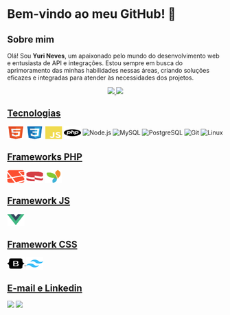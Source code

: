 # Bem-vindo ao meu GitHub! 👋

## Sobre mim
Olá! Sou **Yuri Neves**, um apaixonado pelo mundo do desenvolvimento web e entusiasta de API e integrações. Estou sempre em busca do aprimoramento das minhas habilidades nessas áreas, criando soluções eficazes e integradas para atender às necessidades dos projetos.

<div align="center">
  <a href="https://github.com/yurineves92">
  <img height="150em" src="https://github-readme-stats.vercel.app/api?username=yurineves92&show_icons=true&theme=dark&include_all_commits=true&count_private=true"/>
  <img height="150em" src="https://github-readme-stats.vercel.app/api/top-langs/?username=yurineves92&layout=compact&langs_count=7&theme=dark"/>
</div>

## Tecnologias

<div style="display: inline-block">
  <img align="center" alt="HTML5" title="HTML5" height="30" width="40" src="https://raw.githubusercontent.com/devicons/devicon/master/icons/html5/html5-original.svg">
  <img align="center" alt="CSS3" title="CSS3" height="30" width="40" src="https://raw.githubusercontent.com/devicons/devicon/master/icons/css3/css3-original.svg">
  <img align="center" alt="JavaScript" title="JavaScript" height="30" width="40" src="https://raw.githubusercontent.com/devicons/devicon/master/icons/javascript/javascript-plain.svg">
  <img align="center" alt="PHP" title="PHP" height="30" width="40" src="https://raw.githubusercontent.com/devicons/devicon/master/icons/php/php-plain.svg">
  <img align="center" alt="Node.js" title="Node.js" height="30" width="40" src="https://cdn.jsdelivr.net/gh/devicons/devicon/icons/nodejs/nodejs-original.svg">
  <img align="center" alt="MySQL" title="MySQL" height="30" width="40" src="https://cdn.jsdelivr.net/gh/devicons/devicon/icons/mysql/mysql-original.svg">
  <img align="center" alt="PostgreSQL" title="PostgreSQL" height="30" width="40" src="https://cdn.jsdelivr.net/gh/devicons/devicon/icons/postgresql/postgresql-original.svg">
  <img align="center" alt="Git" title="Git" height="30" width="40" src="https://cdn.jsdelivr.net/gh/devicons/devicon/icons/git/git-original.svg">
  <img align="center" alt="Linux" title="Linux" height="30" width="40" src="https://cdn.jsdelivr.net/gh/devicons/devicon/icons/linux/linux-original.svg">
</div>

## Frameworks PHP

<div style="display: inline-block">
  <img align="center" alt="Laravel" title="Laravel" height="30" width="40" src="https://raw.githubusercontent.com/devicons/devicon/master/icons/laravel/laravel-plain.svg">
  <img align="center" alt="CakePHP" title="CakePHP" height="30" width="40" src="https://raw.githubusercontent.com/devicons/devicon/master/icons/cakephp/cakephp-original.svg">
  <img align="center" alt="Yii" title="Yii" height="30" width="40" src="https://raw.githubusercontent.com/devicons/devicon/master/icons/yii/yii-original.svg">
</div>

## Framework JS
<div>
  <img align="center" alt="Vue.js" title="Vue.js" height="30" width="40" src="https://raw.githubusercontent.com/devicons/devicon/master/icons/vuejs/vuejs-original.svg">
</div>

## Framework CSS
<div>
  <img align="center" alt="Bootstrap" title="Bootstrap" height="30" width="40" src="https://raw.githubusercontent.com/devicons/devicon/master/icons/bootstrap/bootstrap-plain.svg">
  <img align="center" alt="Tailwind CSS" title="Tailwind CSS" height="30" width="40" src="https://raw.githubusercontent.com/devicons/devicon/master/icons/tailwindcss/tailwindcss-plain.svg">
</div>

## E-mail e Linkedin
<div> 
  <a href="mailto:yurineves92@gmail.com"><img src="https://img.shields.io/badge/Gmail-D14836?style=for-the-badge&logo=gmail&logoColor=white" target="_blank"></a>
  <a href="https://www.linkedin.com/in/yuri-neves-555b44aa/" target="_blank"><img src="https://img.shields.io/badge/-LinkedIn-%230077B5?style=for-the-badge&logo=linkedin&logoColor=white" target="_blank"></a> 
</div>
